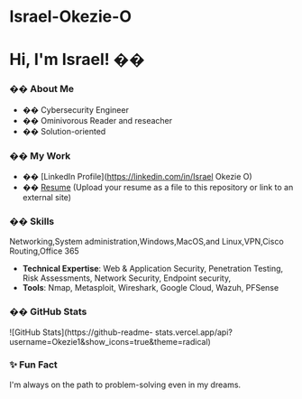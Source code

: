 # Israel-Okezie-O
# Hi, I&#39;m Israel! ��
### �� About Me
- ��️ Cybersecurity Engineer
- �� Ominivorous Reader and reseacher
- �� Solution-oriented
### �� My Work
- �� [LinkedIn Profile](https://linkedin.com/in/Israel Okezie O)
- �� [Resume](#) (Upload your resume as a file to this repository or link to
an external site)
### ��️ Skills
Networking,System administration,Windows,MacOS,and Linux,VPN,Cisco Routing,Office 365
- **Technical Expertise**: Web &amp; Application Security, Penetration Testing,
Risk Assessments, Network Security, Endpoint security,
- **Tools**: Nmap, Metasploit, Wireshark, Google Cloud, Wazuh, PFSense
### �� GitHub Stats
![GitHub Stats](https://github-readme-
stats.vercel.app/api?username=Okezie1&amp;show_icons=true&amp;theme=radical)
### ✨ Fun Fact
I&#39;m  always on the path to problem-solving even in my dreams.
